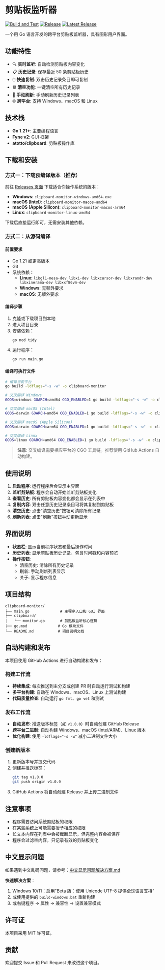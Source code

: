 # 剪贴板监听器

[![Build and Test](https://github.com/YOUR_USERNAME/YOUR_REPO_NAME/workflows/Build%20and%20Test/badge.svg)](https://github.com/YOUR_USERNAME/YOUR_REPO_NAME/actions)
[![Release](https://github.com/YOUR_USERNAME/YOUR_REPO_NAME/workflows/Release/badge.svg)](https://github.com/YOUR_USERNAME/YOUR_REPO_NAME/actions)
[![Latest Release](https://img.shields.io/github/v/release/YOUR_USERNAME/YOUR_REPO_NAME)](https://github.com/YOUR_USERNAME/YOUR_REPO_NAME/releases/latest)

一个用 Go 语言开发的跨平台剪贴板监听器，具有图形用户界面。

## 功能特性

- 🔍 **实时监听**: 自动检测剪贴板内容变化
- 📋 **历史记录**: 保存最近 50 条剪贴板历史
- 🖱️ **快速复制**: 双击历史记录条目即可复制
- 🗑️ **清空功能**: 一键清空所有历史记录
- 🔄 **手动刷新**: 手动刷新历史记录列表
- 🌐 **跨平台**: 支持 Windows、macOS 和 Linux

## 技术栈

- **Go 1.21+**: 主要编程语言
- **Fyne v2**: GUI 框架
- **atotto/clipboard**: 剪贴板操作库

## 下载和安装

### 方式一：下载预编译版本（推荐）

前往 [Releases 页面](https://github.com/YOUR_USERNAME/YOUR_REPO_NAME/releases/latest) 下载适合你操作系统的版本：

- **Windows**: `clipboard-monitor-windows-amd64.exe`
- **macOS (Intel)**: `clipboard-monitor-macos-amd64`
- **macOS (Apple Silicon)**: `clipboard-monitor-macos-arm64`
- **Linux**: `clipboard-monitor-linux-amd64`

下载后直接运行即可，无需安装其他依赖。

### 方式二：从源码编译

#### 前置要求

- Go 1.21 或更高版本
- Git
- 系统依赖：
  - **Linux**: `libgl1-mesa-dev libxi-dev libxcursor-dev libxrandr-dev libxinerama-dev libxxf86vm-dev`
  - **Windows**: 无额外要求
  - **macOS**: 无额外要求

#### 编译步骤

1. 克隆或下载项目到本地
2. 进入项目目录
3. 安装依赖：
   ```bash
   go mod tidy
   ```
4. 运行程序：
   ```bash
   go run main.go
   ```

#### 编译可执行文件

```bash
# 编译当前平台
go build -ldflags="-s -w" -o clipboard-monitor

# 交叉编译 Windows
GOOS=windows GOARCH=amd64 CGO_ENABLED=1 go build -ldflags="-s -w" -o clipboard-monitor.exe

# 交叉编译 macOS (Intel)
GOOS=darwin GOARCH=amd64 CGO_ENABLED=1 go build -ldflags="-s -w" -o clipboard-monitor-mac-amd64

# 交叉编译 macOS (Apple Silicon)
GOOS=darwin GOARCH=arm64 CGO_ENABLED=1 go build -ldflags="-s -w" -o clipboard-monitor-mac-arm64

# 交叉编译 Linux
GOOS=linux GOARCH=amd64 CGO_ENABLED=1 go build -ldflags="-s -w" -o clipboard-monitor-linux
```

> **注意**: 交叉编译需要相应平台的 CGO 工具链。推荐使用 GitHub Actions 自动构建。

## 使用说明

1. **启动程序**: 运行程序后会显示主界面
2. **监听剪贴板**: 程序会自动开始监听剪贴板变化
3. **查看历史**: 所有剪贴板内容变化都会显示在列表中
4. **复制内容**: 双击任意历史记录条目可将其复制到剪贴板
5. **清空历史**: 点击"清空历史"按钮可清除所有记录
6. **刷新列表**: 点击"刷新"按钮手动更新显示

## 界面说明

- **状态栏**: 显示当前程序状态和最后操作时间
- **历史列表**: 显示剪贴板历史记录，包含时间戳和内容预览
- **操作按钮**: 
  - 清空历史: 清除所有历史记录
  - 刷新: 手动刷新列表显示
  - 关于: 显示程序信息

## 项目结构

```
clipboard-monitor/
├── main.go              # 主程序入口和 GUI 界面
├── clipboard/
│   └── monitor.go       # 剪贴板监听核心逻辑
├── go.mod              # Go 模块文件
└── README.md           # 项目说明文档
```

## 自动构建和发布

本项目使用 GitHub Actions 进行自动构建和发布：

### 构建工作流

- **持续集成**: 每次推送到主分支或创建 PR 时自动运行测试和构建
- **多平台构建**: 自动在 Windows、macOS、Linux 上测试构建
- **代码质量检查**: 自动运行 `go fmt`、`go vet` 和测试

### 发布工作流

- **自动发布**: 推送版本标签（如 `v1.0.0`）时自动创建 GitHub Release
- **跨平台二进制**: 自动构建 Windows、macOS (Intel/ARM)、Linux 版本
- **优化构建**: 使用 `-ldflags="-s -w"` 减小二进制文件大小

### 创建新版本

1. 更新版本号并提交代码
2. 创建并推送标签：
   ```bash
   git tag v1.0.0
   git push origin v1.0.0
   ```
3. GitHub Actions 将自动创建 Release 并上传二进制文件

## 注意事项

- 程序需要访问系统剪贴板的权限
- 在某些系统上可能需要授予相应的权限
- 长文本内容在列表中会被截断显示，但完整内容会被保存
- 程序会过滤空内容，只记录有效的剪贴板变化

## 中文显示问题

如果遇到中文乱码问题，请参考：[中文显示问题解决方案.md](./中文显示问题解决方案.md)

**快速解决方案**：
1. Windows 10/11：启用"Beta 版：使用 Unicode UTF-8 提供全球语言支持"
2. 或使用提供的 `build-windows.bat` 重新构建
3. 或右键程序 → 属性 → 兼容性 → 设置兼容模式

## 许可证

本项目采用 MIT 许可证。

## 贡献

欢迎提交 Issue 和 Pull Request 来改进这个项目。
